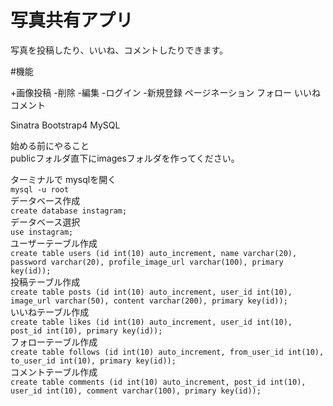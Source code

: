 # 写真共有アプリ

写真を投稿したり、いいね、コメントしたりできます。

#機能

+画像投稿
-削除
-編集
-ログイン
-新規登録
ページネーション
フォロー
いいね
コメント

Sinatra Bootstrap4 MySQL 



始める前にやること  
publicフォルダ直下にimagesフォルダを作ってください。

ターミナルで
mysqlを開く   
```mysql -u root```  
データベース作成  
```create database instagram;```   
データベース選択  
```use instagram;```  
ユーザーテーブル作成  
```create table users (id int(10) auto_increment, name varchar(20), password varchar(20), profile_image_url varchar(100), primary key(id));```  
投稿テーブル作成  
```create table posts (id int(10) auto_increment, user_id int(10), image_url varchar(50), content varchar(200), primary key(id));```  
いいねテーブル作成  
```create table likes (id int(10) auto_increment, user_id int(10), post_id int(10), primary key(id));```  
フォローテーブル作成  
```create table follows (id int(10) auto_increment, from_user_id int(10), to_user_id int(10), primary key(id));```  
コメントテーブル作成  
```create table comments (id int(10) auto_increment, post_id int(10), user_id int(10), comment varchar(100), primary key(id));```  
